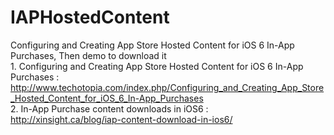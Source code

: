 IAPHostedContent
================

Configuring and Creating App Store Hosted Content for iOS 6 In-App Purchases, Then demo to download it 
<br>1. Configuring and Creating App Store Hosted Content for iOS 6 In-App Purchases
 : <br>http://www.techotopia.com/index.php/Configuring_and_Creating_App_Store_Hosted_Content_for_iOS_6_In-App_Purchases
<br>2. In-App Purchase content downloads in iOS6 : <br>http://xinsight.ca/blog/iap-content-download-in-ios6/
